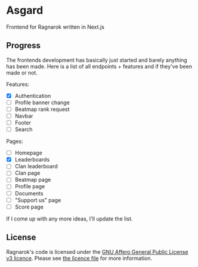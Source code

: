# Asgard
Frontend for Ragnarok written in Next.js

## Progress
The frontends development has basically just started and barely anything has been made. Here is a list of all endpoints + features and if they've been made or not.

Features:
- [x] Authentication
- [ ] Profile banner change
- [ ] Beatmap rank request
- [ ] Navbar
- [ ] Footer
- [ ] Search

Pages:
- [ ] Homepage
- [x] Leaderboards
- [ ] Clan leaderboard
- [ ] Clan page
- [ ] Beatmap page
- [ ] Profile page
- [ ] Documents
- [ ] "Support us" page
- [ ] Score page

If I come up with any more ideas, I'll update the list.

## License
Ragnarok's code is licensed under the [GNU Affero General Public License v3 licence](https://tldrlegal.com/license/gnu-affero-general-public-license-v3-(agpl-3.0)). Please see [the licence file](https://github.com/osuthailand/Asgard/blob/master/LICENSE) for more information.
